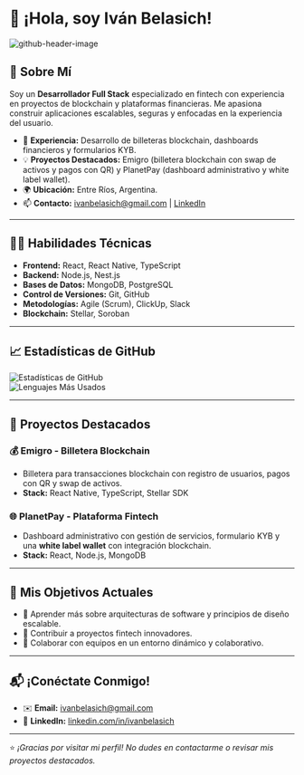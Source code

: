 # 👋 ¡Hola, soy Iván Belasich! 

![github-header-image](https://github.com/user-attachments/assets/c2b69d49-bef8-4362-b29c-a0de471f6714)


## 🌟 Sobre Mí  
Soy un **Desarrollador Full Stack** especializado en fintech con experiencia en proyectos de blockchain y plataformas financieras. Me apasiona construir aplicaciones escalables, seguras y enfocadas en la experiencia del usuario.  

- 🎯 **Experiencia:** Desarrollo de billeteras blockchain, dashboards financieros y formularios KYB.  
- 💡 **Proyectos Destacados:** Emigro (billetera blockchain con swap de activos y pagos con QR) y PlanetPay (dashboard administrativo y white label wallet).  
- 🌍 **Ubicación:** Entre Ríos, Argentina.  
- 📫 **Contacto:** [ivanbelasich@gmail.com](mailto:ivanbelasich@gmail.com) | [LinkedIn](https://linkedin.com/in/ivanbelasich)  

---

## 🧑‍💻 Habilidades Técnicas  
- **Frontend:** React, React Native, TypeScript  
- **Backend:** Node.js, Nest.js  
- **Bases de Datos:** MongoDB, PostgreSQL  
- **Control de Versiones:** Git, GitHub  
- **Metodologías:** Agile (Scrum), ClickUp, Slack  
- **Blockchain:** Stellar, Soroban  

---

## 📈 Estadísticas de GitHub  
![Estadísticas de GitHub](https://github-readme-stats.vercel.app/api?username=ivanbelasich&show_icons=true&theme=tokyonight)  
![Lenguajes Más Usados](https://github-readme-stats.vercel.app/api/top-langs/?username=ivanbelasich&layout=compact&theme=tokyonight)  

---

## 📂 Proyectos Destacados  
### 💰 **Emigro - Billetera Blockchain**  
- Billetera para transacciones blockchain con registro de usuarios, pagos con QR y swap de activos.  
- **Stack:** React Native, TypeScript, Stellar SDK  

### 🌐 **PlanetPay - Plataforma Fintech**  
- Dashboard administrativo con gestión de servicios, formulario KYB y una **white label wallet** con integración blockchain.  
- **Stack:** React, Node.js, MongoDB  

---

## 🎯 Mis Objetivos Actuales  
- 🌱 Aprender más sobre arquitecturas de software y principios de diseño escalable.  
- 🔗 Contribuir a proyectos fintech innovadores.  
- 🤝 Colaborar con equipos en un entorno dinámico y colaborativo.  

---

## 📬 ¡Conéctate Conmigo!  
- ✉️ **Email:** [ivanbelasich@gmail.com](mailto:ivanbelasich@gmail.com)  
- 💼 **LinkedIn:** [linkedin.com/in/ivanbelasich](https://linkedin.com/in/ivanbelasich)  

---

⭐️ *¡Gracias por visitar mi perfil! No dudes en contactarme o revisar mis proyectos destacados.*  



